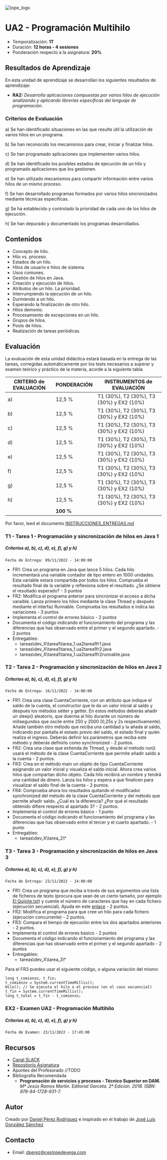![lope_logo](https://www.ceslopedevega.com/wp-content/uploads/2020/03/pruebalogo.svg_.png)

# UA2 - Programación Multihilo

- Temporalización: **1T**
- Duración: **12 horas - 4 sesiones**
- Ponderación respecto a la asignatura: **20%**

## Resultados de Aprendizaje

En esta unidad de aprendizaje se desarrollan los siguientes resultados de aprendizaje:

- **RA2:** *Desarrolla aplicaciones compuestas por varios hilos de ejecución analizando y aplicando librerías específicas del lenguaje de programación.*

### Criterios de Evaluación

a) Se han identificado situaciones en las que resulte útil la utilización de varios hilos en un programa.

b) Se han reconocido los mecanismos para crear, iniciar y finalizar hilos.

c) Se han programado aplicaciones que implementen varios hilos.

d) Se han identificado los posibles estados de ejecución de un hilo y programado aplicaciones que los gestionen.

e) Se han utilizado mecanismos para compartir información entre varios hilos de un mismo proceso.

f) Se han desarrollado programas formados por varios hilos sincronizados mediante técnicas específicas.

g) Se ha establecido y controlado la prioridad de cada uno de los hilos de ejecución.

h) Se han depurado y documentado los programas desarrollados.


## Contenidos

* Concepto de hilo.
* Hilo vs. proceso.
* Estados de un hilo.
* Hilos de usuario e hilos de sistema.
* Usos comunes.
* Gestión de hilos en Java.
* Creación y ejecución de hilos.
* Atributos de un hilo. La prioridad.
* Interrumpiendo la ejecución de un hilo.
* Durmiendo a un hilo.
* Esperando la finalización de otro hilo.
* Hilos demonio.
* Procesamiento de excepciones en un hilo.
* Grupos de hilos.
* Pools de hilos.
* Realización de tareas periódicas.



## Evaluación

La evaluación de esta unidad didáctica estará basada en la entrega de las tareas, corregidas automáticamente por los tests necesarios a superar y examen teórico y práctico de la materia, acorde a la siguiente tabla

| CRITERIO de EVALUACIÓN | PONDERACIÓN | INSTRUMENTOS de EVALUACIÓN|
|------------------------|-------------|-------------|
| a)                     |12,5 %       | T1 (30%), T2 (30%), T3 (30%) y EX2 (10%) |
| b)                     |12,5 %       | T1 (30%), T2 (30%), T3 (30%) y EX2 (10%) |
| c)                     |12,5 %       | T1 (30%), T2 (30%), T3 (30%) y EX2 (10%) |
| d)                     |12,5 %       | T1 (30%), T2 (30%), T3 (30%) y EX2 (10%) |
| e)                     |12,5 %       | T1 (30%), T2 (30%), T3 (30%) y EX2 (10%) |
| f)                     |12,5 %       | T1 (30%), T2 (30%), T3 (30%) y EX2 (10%) |
| g)                     |12,5 %       | T1 (30%), T2 (30%), T3 (30%) y EX2 (10%) |
| h)                     |12,5 %       | T1 (30%), T2 (30%), T3 (30%) y EX2 (10%) |
|                        |**100 %**    |             |

Por favor, leed el documento [INSTRUCCIONES_ENTREGAS.md](..\INSTRUCCIONES_ENTREGAS.md)

### **T1 - Tarea 1 - Programación y sincronización de hilos en Java 1**
##### **Criterios a), b), c), d), e), f), g) y h)**
```
Fecha de Entrega: 09/11/2022 - 14:00:00
```
* FR1: Crea un programa en Java que lance 5 hilos. Cada hilo incrementará una variable contador de tipo entero en 1000 unidades. Esta variable estará compartida por todos los hilos. Comprueba el resultado final de la variable y reflexiona sobre el resultado. ¿Se obtiene el resultado esperado? - 3 puntos
* FR2: Modifica el programa anterior para sincronizar el acceso a dicha varaible. Lanza primero los hilos mediante la clase Thread y después mediante el interfaz Runnable. Comprueba los resultados e indica las variaciones - 3 puntos
* Implementa el control de errores básico - 2 puntos
* Documenta el código indicando el funcionamiento del programa y las diferencias que has observado entre el primer y el segundo apartado. - 2 puntos
* Entregables:
  * tareas\dev_X\tarea1\tarea_1.ua2tarea1fr1.java
  * tareas\dev_X\tarea1\tarea_1.ua2tarea1fr2.java
  * tareas\dev_X\tarea1\tarea_1.ua2tarea1fr2runnable.java



### **T2 - Tarea 2 - Programación y sincronización de hilos en Java 2**
##### **Criterios a), b), c), d), e), f), g) y h)**
```
Fecha de Entrega: 16/11/2022 - 14:00:00
```
* FR1: Crea una clase CuentaCorriente, con un atributo que indique el saldo de la cuenta, el constructor que le da un valor inicial al saldo y después los métodos setter y getter. En estos métodos deberás añadir un sleep() aleatorio, que duerma al hilo durante un número de milisegundos que oscile entre 250 y 2000 (0,25s y 2s respectivamente). Añade también otro método que reciba una cantidad y la añada al saldo, indicando por pantalla el estado previo del saldo, el estado final y quién realiza el ingreso. Deberás definir los parámetros que reciba este método y deberás definirlo como synchronized - 2 puntos.
* FR2: Crea una clase que extienda de Thread, y desde el método run() usará el método de la clase CuentaCorriente que permite añadir saldo a la cuenta - 2 puntos.
* FR3: Crea en el método main un objeto de tipo CuentaCorriente asignando un valor inicial y visualiza el saldo inicial. Ahora crea varios hilos que compartan dicho objeto. Cada hilo recibirá un nombre y tendrá una cantidad de dinero. Lanza los hilos y espera a que finalicen para visualizar el saldo final de la cuenta - 2 puntos.
* FR4: Comprueba ahora los resultados quitando el modificador synchronized del método de la clase CuentaCorriente y del método que permite añadir saldo. ¿Cuál es la diferencia? ¿Por qué el resultado obtenido difiere respecto al apartado 3?  - 2 puntos.
* Implementa el control de errores básico - 1 punto
* Documenta el código indicando el funcionamiento del programa y las diferencias que has observado entre el tercer y el cuarto apartado. - 1 punto
* Entregables:
  * tareas\dev_X\tarea_2\\*


### **T3 - Tarea 3 - Programación y sincronización de hilos en Java 3**
##### **Criterios a), b), c), d), e), f), g) y h)**
```
Fecha de Entrega: 23/11/2022 - 14:00:00
```
* FR1: Crea un programa que reciba a través de sus argumentos una lista de ficheros de texto (procura que sean de un cierto tamaño, por ejemplo [El Quijote.txt](https://gist.githubusercontent.com/jsdario/6d6c69398cb0c73111e49f1218960f79/raw/8d4fc4548d437e2a7203a5aeeace5477f598827d/el_quijote.txt)) y cuente el número de caracteres que hay en cada fichero (ejecución secuencial).  Ayuda en este [enlace](https://javiergarciaescobedo.es/programacion-en-java/15-ficheros/42-leer-un-fichero-caracter-a-caracter) - 2 puntos.
* FR2: Modifica el programa para que cree un hilo para cada fichero (ejecución concurrente)  - 2 puntos.
* FR3: Compara el tiempo de ejecución entre los dos apartados anteriores - 2 puntos.
* Implementa el control de errores básico - 2 puntos
* Documenta el código indicando el funcionamiento del programa y las diferencias que has observado entre el primer y el segundo apartado - 2 puntos
* Entregables:
  * tareas\dev_X\tarea_3\\*

Para el FR3 puedes usar el siguiente código, o alguna variación del mismo:

```
long t_comienzo, t_fin;
t_comienzo = System.currentTimeMillis();
Hilo(); // Se ejecuta el hilo o el proceso (en el caso secuencial)
t_fin = System.currentTimeMillis();
long t_total = t_fin - t_comienzo;
```

### **EX2 - Examen UA2 - Programación Multihilo**
##### **Criterios a), b), c), d), e), f), g) y h)**
```
Fecha de Examen: 23/11/2022 - 17:45:00
```

## Recursos

- [Canal SLACK](https://psp-2223.slack.com/)
- [Repositorio Asignatura](https://github.com/daniteleco/psp-22-23)
- Apuntes del Profesorado //TODO
- Bibliografía Recomendada
  - **Programación de servicios y procesos - Técnico Superior en DAM.** *Mª Jesús Ramos Martín. Editorial Garceta. 2ª Edición. 2018. ISBN: 978-84-1728-931-7.*

## Autor

Creado por [Daniel Pérez Rodríguez](https://twitter.com/daniteleco) e inspirado en el trabajo de [José Luis González Sánchez](https://github.com/joseluisgs/ProgServiciosProcesos-00-2021-2022)

## Contacto
- Email: [dperez@ceslopedevega.com](mailto:dperez@ceslopedevega.com)
